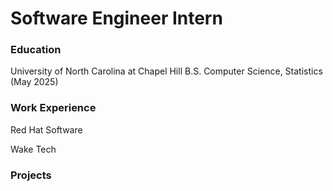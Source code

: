 # Software Engineer Intern

### Education
University of North Carolina at Chapel Hill
B.S. Computer Science, Statistics (May 2025)

### Work Experience
Red Hat Software

Wake Tech

### Projects
